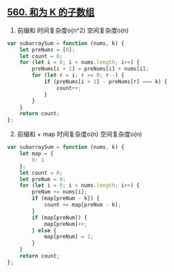 ## [560. 和为 K 的子数组](https://leetcode.cn/problems/subarray-sum-equals-k/)

1. 前缀和 时间复杂度o(n^2) 空间复杂度o(n)
```js
var subarraySum = function (nums, k) {
    let preNums = [0];
    let count = 0;
    for (let i = 0; i < nums.length; i++) {
        preNums[i + 1] = preNums[i] + nums[i];
        for (let r = i; r >= 0; r--) {
            if (preNums[i + 1] - preNums[r] === k) {
                count++;
            }
        }
    }
    return count;
};
```
2. 前缀和 + map 时间复杂度o(n) 空间复杂度o(n)
```js
var subarraySum = function (nums, k) {
    let map = {
        0: 1
    };
    let count = 0;
    let preNum = 0;
    for (let i = 0; i < nums.length; i++) {
        preNum += nums[i];
        if (map[preNum - k]) {
            count += map[preNum - k];
        }
        if (map[preNum]) {
            map[preNum]++;
        } else {
            map[preNum] = 1;
        }
    }
    return count;
};
```